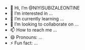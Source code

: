 - 👋 Hi, I’m @NIYISUBIZALEONTINE
- 👀 I’m interested in ...
- 🌱 I’m currently learning ...
- 💞️ I’m looking to collaborate on ...
- 📫 How to reach me ...
- 😄 Pronouns: ...
- ⚡ Fun fact: ...

<!---
NIYISUBIZALEONTINE/NIYISUBIZALEONTINE is a ✨ special ✨ repository because its `README.md` (this file) appears on your GitHub profile.
You can click the Preview link to take a look at your changes.
--->
